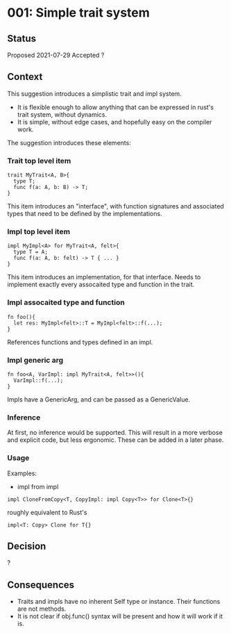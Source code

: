# 001: Simple trait system

## Status

Proposed 2021-07-29
Accepted ?

## Context
This suggestion introduces a simplistic trait and impl system.
* It is flexible enough to allow anything that can be expressed in rust's trait system, without dynamics.
* It is simple, without edge cases, and hopefully easy on the compiler work.

The suggestion introduces these elements:
### Trait top level item
```
trait MyTrait<A, B>{
  type T;
  func f(a: A, b: B) -> T;
}
```
This item introduces an "interface", with function signatures and associated types that need to be defined by the implementations.

### Impl top level item
```
impl MyImpl<A> for MyTrait<A, felt>{
  type T = A;
  func f(a: A, b: felt) -> T { ... }
}
```
This item introduces an implementation, for that interface.
Needs to implement exactly every assocaited type and function in the trait.

### Impl assocaited type and function
```
fn foo(){
  let res: MyImpl<felt>::T = MyImpl<felt>::f(...);
}
```
References functions and types defined in an impl.

### Impl generic arg
```
fn foo<A, VarImpl: impl MyTrait<A, felt>>(){
  VarImpl::f(...);
}
```
Impls have a GenericArg, and can be passed as a GenericValue.

### Inference
At first, no inference would be supported. This will result in a more verbose and explicit code, but less ergonomic.
These can be added in a later phase.

### Usage
Examples:
* impl from impl
```
impl CloneFromCopy<T, CopyImpl: impl Copy<T>> for Clone<T>{}
```
roughly equivalent to Rust's
```
impl<T: Copy> Clone for T{}
```

## Decision
?

## Consequences
- Traits and impls have no inherent Self type or instance. Their functions are not methods.
- It is not clear if obj.func() syntax will be present and how it will work if it is.
